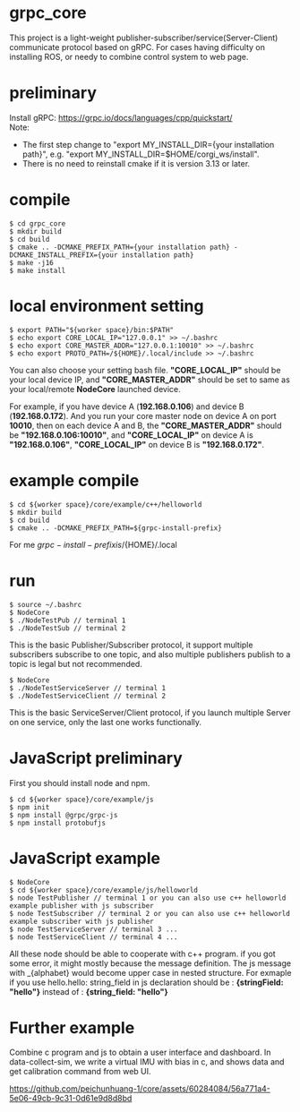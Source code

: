 # grpc_core
This project is a light-weight publisher-subscriber/service(Server-Client) communicate protocol based on gRPC. For cases having difficulty on installing ROS, or needy to combine control system to web page.

# preliminary
Install gRPC: https://grpc.io/docs/languages/cpp/quickstart/  
Note:
* The first step change to "export MY_INSTALL_DIR={your installation path}", e.g. "export MY_INSTALL_DIR=$HOME/corgi_ws/install".
* There is no need to reinstall cmake if it is version 3.13 or later.

# compile
    $ cd grpc_core
    $ mkdir build
    $ cd build
    $ cmake .. -DCMAKE_PREFIX_PATH={your installation path} -DCMAKE_INSTALL_PREFIX={your installation path}
    $ make -j16
    $ make install
    
# local environment setting

    $ export PATH="${worker space}/bin:$PATH" 
    $ echo export CORE_LOCAL_IP="127.0.0.1" >> ~/.bashrc 
    $ echo export CORE_MASTER_ADDR="127.0.0.1:10010" >> ~/.bashrc 
    $ echo export PROTO_PATH=/${HOME}/.local/include >> ~/.bashrc

You can also choose your setting bash file. **"CORE_LOCAL_IP"** should be your local device IP, and **"CORE_MASTER_ADDR"** should be set to same as your local/remote **NodeCore** 
launched device.

For example, if you have device A (**192.168.0.106**) and device B (**192.168.0.172**). And you run your core master node on device A on port **10010**, then on each device A and B, the 
**"CORE_MASTER_ADDR"** should be **"192.168.0.106:10010"**, and **"CORE_LOCAL_IP"** on device A is **"192.168.0.106"**, **"CORE_LOCAL_IP"** on device B is **"192.168.0.172"**. 

# example compile
    $ cd ${worker space}/core/example/c++/helloworld 
    $ mkdir build 
    $ cd build 
    $ cmake .. -DCMAKE_PREFIX_PATH=${grpc-install-prefix} 

For me ${grpc-install-prefix} is /${HOME}/.local

# run
    $ source ~/.bashrc 
    $ NodeCore 
    $ ./NodeTestPub // terminal 1
    $ ./NodeTestSub // terminal 2

This is the basic Publisher/Subscriber protocol, it support multiple subscribers subscribe to one topic, and also multiple publishers publish to a topic is legal but not recommended.

    $ NodeCore 
    $ ./NodeTestServiceServer // terminal 1
    $ ./NodeTestServiceClient // terminal 2

This is the basic ServiceServer/Client protocol, if you launch multiple Server on one service, only the last one works functionally.

# JavaScript preliminary

First you should install node and npm.

    $ cd ${worker space}/core/example/js
    $ npm init
    $ npm install @grpc/grpc-js
    $ npm install protobufjs
    
# JavaScript example
    $ NodeCore
    $ cd ${worker space}/core/example/js/helloworld 
    $ node TestPublisher // terminal 1 or you can also use c++ helloworld example publisher with js subscriber
    $ node TestSubscriber // terminal 2 or you can also use c++ helloworld example subscriber with js publisher
    $ node TestServiceServer // terminal 3 ...
    $ node TestServiceClient // terminal 4 ...

All these node should be able to cooperate with c++ program. if you got some error, it might mostly because the message definition. The js message with _{alphabet} would become upper case in nested structure. For exmaple if you use hello.hello: 
string_field in js declaration should be : **{stringField: "hello"}** instead of : **{string_field: "hello"}**

# Further example

Combine c program and js to obtain a user interface and dashboard. In data-collect-sim, we write a virtual IMU with bias in c, and shows data and get calibration command from web UI.



https://github.com/peichunhuang-1/core/assets/60284084/56a771a4-5e06-49cb-9c31-0d61e9d8d8bd



